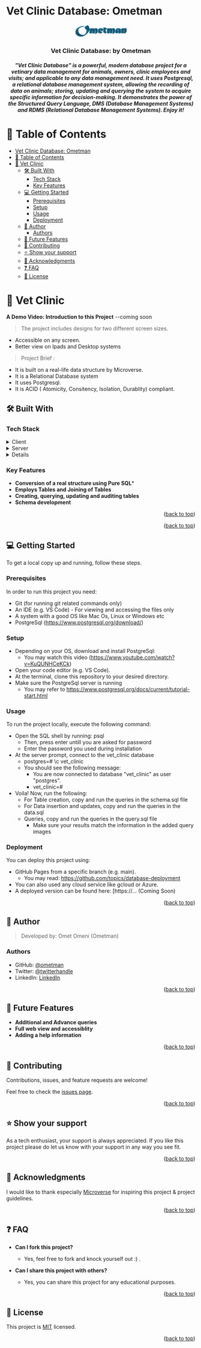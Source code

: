 # Vet Clinic Database: Ometman
<a name="readme-top"></a>

<div align="center">
  <img src="./ometman-logo.png" alt="logo" width="140"  height="auto" />
  <br/>
  <h3><b>Vet Clinic Database: by Ometman</b></h3>
  <h5>"Vet Clinic Database" is a powerful, modern database project for a vetinary data management for animals, owners, clinic employees and visits; and applicable to any data management need. It uses Postgresql, a relational database management system, allowing the recording of data on animals; storing, updating and querying the system to acquire specific information for decision-making. It demonstrates the power of the Structured Query Language, DMS (Database Management Systems) and RDMS (Relational Database Management Systems). Enjoy it!
</div>

# 📗 Table of Contents
- [Vet Clinic Database: Ometman](#vet-clinic-database-ometman)
- [📗 Table of Contents](#-table-of-contents)
- [📖 Vet Clinic ](#-vet-clinic-)
  - [🛠 Built With ](#-built-with-)
    - [Tech Stack ](#tech-stack-)
    - [Key Features ](#key-features-)
  - [💻 Getting Started ](#-getting-started-)
    - [Prerequisites](#prerequisites)
    - [Setup](#setup)
    - [Usage](#usage)
    - [Deployment](#deployment)
  - [👥 Author ](#-author-)
    - [Authors](#authors)
  - [🔭 Future Features ](#-future-features-)
  - [🤝 Contributing ](#-contributing-)
  - [⭐️ Show your support ](#️-show-your-support-)
  - [🙏 Acknowledgments ](#-acknowledgments-)
  - [❓ FAQ ](#-faq-)
  - [📝 License ](#-license-)


# 📖 Vet Clinic <a name="about-project"></a>

**A Demo Video: Introduction to this Project**
--coming soon

>The project includes designs for two different screen sizes.
- Accessible on any screen.
- Better view on Ipads and Desktop systems

>Project Brief :
 - It is built on a real-life data structure by Microverse.
 - It is a Relational Database system
 - It uses Postgresql.
 - It is ACID ( Atomicity, Consitency, Isolation, Durablity) compliant.

## 🛠 Built With <a name="built-with"></a>

### Tech Stack <a name="tech-stack"></a>

<details>
  <summary>Client</summary>
  <ul>
    <li>Pure SQL</>
    <li>Postgresql</li>
    <li>Database Management Server funtionalities</li>
    <li>Real-life structure</li>
  </ul>
</details>

<details>
  <summary>Server</summary>
  <ul>
    <li>PostgreSql Server</li>
    <li>Github Servers</li>
  </ul>
</details>

<details>
  <ul>
    <li>PostgreSql Database</li>
  </ul>
</details>

### Key Features <a name="key-features"></a>

- **Conversion of a real structure using Pure SQL***
- **Employs Tables and Joining of Tables**
- **Creating, querying, updating and auditing tables**
- **Schema development**

<p align="right">(<a href="#readme-top">back to top</a>)</p>


<p align="right">(<a href="#readme-top">back to top</a>)</p>


## 💻 Getting Started <a name="getting-started"></a>

To get a local copy up and running, follow these steps.

### Prerequisites

In order to run this project you need:
- Git (for running git related commands only)
- An IDE (e.g. VS Code) - For viewing and accessing the files only
- A system with a good OS like Mac Os, Linux or Windows etc
- PostgreSql (https://www.postgresql.org/download/)
  
### Setup

- Depending on your OS, download and install PostgreSql:
  - You may watch this video (https://www.youtube.com/watch?v=KuQUNHCeKCk)
- Open your code editor (e.g. VS Code).
- At the terminal, clone this repository to your desired directory.
- Make sure the PostgreSql server is running
  - You may refer to https://www.postgresql.org/docs/current/tutorial-start.html

### Usage
To run the project locally, execute the following command:
- Open the SQL shell by running: psql
  - Then, press enter untill you are asked for password
  - Enter the password you used during installation
- At the server prompt, connect to the vet_clinic database
  - postgres=# \c vet_clinic
  - You should see the following message:
    -  You are now connected to database "vet_clinic" as user "postgres".
    -  vet_clinic=#
- Voila! Now, run the following:
  - For Table creation, copy and run the queries in the schema.sql file
  - For Data insertion and updates, copy and run the queries in the data.sql
  - Queries, copy and run the queries in the query.sql file  
    - Make sure your results match the information in the added query images   

### Deployment
You can deploy this project using:
- GitHub Pages from a specific branch (e.g. main).
  - You may read: https://github.com/topics/database-deployment
- You can also used any cloud service like gcloud or Azure.
- A deployed version can be found here:
[https://... (Coming Soon)

<p align="right">(<a href="#readme-top">back to top</a>)</p>

## 👥 Author <a name="authors"></a>

> Developed by: Omet Omeni (Ometman)

### Authors
- GitHub: [@ometman](https://github.com/ometman)
- Twitter: [@twitterhandle](https://twitter.com/ometman)
- LinkedIn: [LinkedIn](https://www.linkedin.com/in/ometman/)

<p align="right">(<a href="#readme-top">back to top</a>)</p>

## 🔭 Future Features <a name="future-features"></a>

- **Additional and Advance queries**
- **Full web view and accessiblity**
- **Adding a help information**

<p align="right">(<a href="#readme-top">back to top</a>)</p>

## 🤝 Contributing <a name="contributing"></a>

Contributions, issues, and feature requests are welcome!

Feel free to check the [issues page](https://github.com/ometman/vet-clinic/issues).

<p align="right">(<a href="#readme-top">back to top</a>)</p>


## ⭐️ Show your support <a name="support"></a>

As a tech enthusiast, your support is always appreciated. If you like this project please do let us know with your support in any way you see fit.

<p align="right">(<a href="#readme-top">back to top</a>)</p>


## 🙏 Acknowledgments <a name="acknowledgements"></a>

I would like to thank especially [Microverse](https://www.microverse.org/) for inspiring this project & project guidelines.

<p align="right">(<a href="#readme-top">back to top</a>)</p>


## ❓ FAQ <a name="faq"></a>
- **Can I fork this project?**
  - Yes, feel free to fork and knock yourself out :) . 

- **Can I share this project with others?**
  - Yes, you can share this project for any educational purposes. 

<p align="right">(<a href="#readme-top">back to top</a>)</p>


## 📝 License <a name="license"></a>
This project is [MIT](./LICENSE) licensed.

<p align="right">(<a href="#readme-top">back to top</a>)</p>
